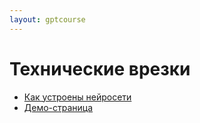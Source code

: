 ```yaml
---
layout: gptcourse
---
```


# Технические врезки

* [Как устроены нейросети](1-intro/)
* [Демо-страница](xx-sample/)